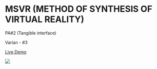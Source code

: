 # MSVR (METHOD OF SYNTHESIS OF VIRTUAL REALITY)
PA#2 (Tangible interface)

Varian - #3

[Live Demo](https://bondar4uk.github.io/MSVR/)

![](https://github.com/bondar4uk/MSVR/blob/PA2/Demonstration_Gyroscope.gif)
